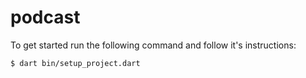 # podcast

To get started run the following command and follow it's instructions:

`$ dart bin/setup_project.dart`